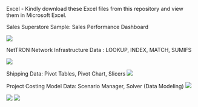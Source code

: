 Excel -
Kindly download these Excel files from this repository and view them in Microsoft Excel.

Sales Superstore Sample: Sales Performance Dashboard

<img src=github.com/ShohanurData/excel-portfolio/blob/main/Excel%20-%20Sales%20Performance%20Dashboard.xlsx/>


NetTRON Network Infrastructure Data : LOOKUP, INDEX, MATCH, SUMIFS


<img src=https://github.com/ShohanurData/excel-portfolio/blob/main/Excel%20-%20LOOKUP%2C%20INDEX%2C%20MATCH%2C%20SUMIFS.xlsx />

Shipping Data: Pivot Tables, Pivot Chart, Slicers
<img src= />

Project Costing Model Data: Scenario Manager, Solver (Data Modeling)
<img src= />

<img src= />

<img src= />
